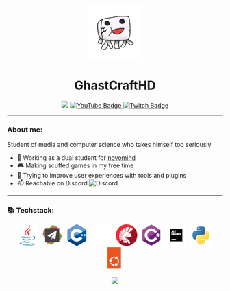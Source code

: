 <div id="header" align="center">
  <img src="https://github.com/GhastCraftHD/GhastCraftHD/blob/main/ghast_cut_transparent.gif?raw=true" width="125"/>
  <h1>GhastCraftHD</h1>
  <div id="badges">
    <img src="https://img.shields.io/badge/Discord-ghastcrafthd-5865F2?&logo=discord&logoColor=white"/>
  <a href="https://www.youtube.com/@GhastCraftHD"/>
    <img src="https://img.shields.io/badge/YouTube-FF0000?logo=youtube&logoColor=white" alt="YouTube Badge"/>
  </a>
  <a href="https://www.twitch.tv/ghastcrafthd">
    <img src="https://img.shields.io/badge/Twitch-9146FF?logo=twitch&logoColor=white" alt="Twitch Badge"/>
  </a>
</div>
  <!--<img src="https://komarev.com/ghpvc/?username=GhastCraftHD&style=flat-square&color=red" alt=""/>-->
</div>

---

### About me:
Student of media and computer science who takes himself too seriously
- 🏢 Working as a dual student for [novomind](https://www.novomind.com/en/)
- 🎮 Making scuffed games in my free time
- 🤯 Trying to improve user experiences with tools and plugins
- 📫 Reachable on Discord ![Discord](https://img.shields.io/badge/Discord-ghastcrafthd-5865F2?&logo=discord&logoColor=white)

---
### 📚 Techstack:
<div id="techstack" align="center">
  <img src="https://github.com/devicons/devicon/blob/master/icons/java/java-original.svg" title="Java" alt="Java" width="50" height="50"/>&nbsp;
  <img src="https://github.com/GhastCraftHD/GhastCraftHD/blob/main/papermc.png" title="PaperMC" alt="PaperMC" width="50" height="50"/>&nbsp;
  <img src="https://github.com/devicons/devicon/blob/master/icons/cplusplus/cplusplus-original.svg" title="C++" alt="C++" width="50" height="50"/>&nbsp;
  <img src="https://github.com/GhastCraftHD/GhastCraftHD/blob/main/unreal-white.svg" title="Unreal Engine" alt="Unreal" width="50" height="50"/>&nbsp;
  <img src="https://github.com/GhastCraftHD/GhastCraftHD/blob/main/pascal.png" title="Embarcadero Delphi (Object Pascal)" alt="Delphi" width="50" height="50"/>&nbsp;
  <img src="https://github.com/devicons/devicon/blob/master/icons/csharp/csharp-original.svg" title="Microsoft Java" alt="C#" width="50" height="50"/>&nbsp;
  <img src="https://github.com/GhastCraftHD/GhastCraftHD/blob/main/jetbrains.svg" title="Everything JetBrains" alt="JenBrains" width="50" height="50"/>&nbsp;
  <img src="https://github.com/devicons/devicon/blob/master/icons/python/python-original.svg" title="Python" alt="Python" width="50" height="50"/>&nbsp;
  <img src="https://github.com/devicons/devicon/blob/master/icons/ubuntu/ubuntu-original.svg" title="Ubuntu (Linux)" alt="Ubuntu" width="50" height="50"/>&nbsp;
</div>
<br>
<div id="stats" align="center">
  <img src="https://github-readme-stats.vercel.app/api/top-langs/?username=GhastCraftHD&layout=compact&theme=github_dark&langs_count=6">
</div>
